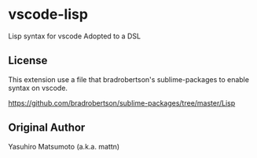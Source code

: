 # vscode-lisp

Lisp syntax for vscode
Adopted to a DSL

## License

This extension use a file that bradrobertson's sublime-packages to enable syntax on vscode.

https://github.com/bradrobertson/sublime-packages/tree/master/Lisp

## Original Author

Yasuhiro Matsumoto (a.k.a. mattn)
